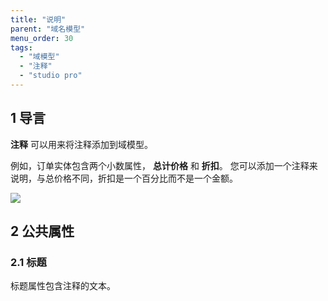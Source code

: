 ```yaml
---
title: "说明"
parent: "域名模型"
menu_order: 30
tags:
  - "域模型"
  - "注释"
  - "studio pro"
---
```


## 1 导言

**注释** 可以用来将注释添加到域模型。

例如，订单实体包含两个小数属性， **总计价格** 和 **折扣**。 您可以添加一个注释来说明，与总价格不同，折扣是一个百分比而不是一个金额。

![](attachments/domain-model/16844036.png)

## 2 公共属性

### 2.1 标题

标题属性包含注释的文本。
